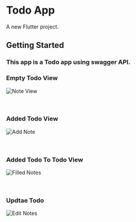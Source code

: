 # Todo App

A new Flutter project.

## Getting Started

<div>
  <h3>This app is a Todo app using swagger API.</h3>
</div>

<div>
  <h3>Empty Todo View</h3>
  <img src="https://github.com/user-attachments/assets/0ee80ae8-71ea-4d26-81e8-90b623e6bb30" alt="Note View">
</div>
<br><br>

<div>
  <h3>Added Todo View</h3>
  <img src="https://github.com/user-attachments/assets/12ca6230-dd9e-4dee-9a1c-7abeabf99848" alt="Add Note">  
</div>
<br><br>

<div>
  <h3>Added Todo To Todo View</h3>
  <img src="https://github.com/user-attachments/assets/02144b71-8555-45db-9566-062645bf2962" alt="Filled Notes">
</div>
<br><br>

<div>
  <h3>Updtae Todo</h3>
  <img src="https://github.com/user-attachments/assets/4433b909-e6a7-4849-be85-9dc912c03684" alt="Edit Notes">
</div>
<br><br>
